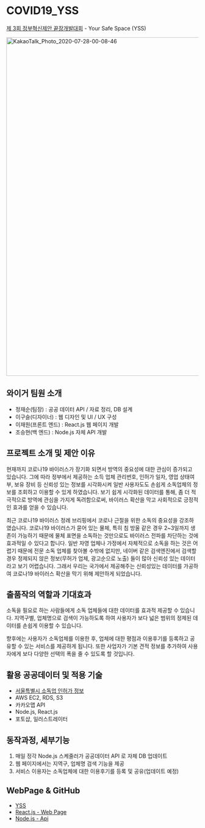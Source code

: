 # COVID19_YSS

[제 3회 정부혁신제안 끝장개발대회](http://civichack.or.kr/?) - Your Safe Space (YSS)

<img width="888" alt="KakaoTalk_Photo_2020-07-28-00-08-46" src="https://user-images.githubusercontent.com/53788601/88558493-913a9a80-d066-11ea-8746-71084deeca69.png">

## 와이거 팀원 소개

- 정재순(팀장) : 공공 데이터 API / 자료 정리, DB 설계
- 이구슬(디자이너) : 웹 디자인 및 UI / UX 구성
- 이재원(프론트 엔드) : React.js 웹 페이지 개발
- 조승현(백 엔드) : Node.js 자체 API 개발

## 프로젝트 소개 및 제안 이유

현재까지 코로나19 바이러스가 장기화 되면서 방역의 중요성에 대한 관심이 증가되고 있습니다. 그에 따라 정부에서 제공하는 소득 업체 관리번호, 인허가 일자, 영업 상태여부, 보유 장비 등 신뢰성 있는 정보를 시각화시켜 일반 사용자도도 손쉽게 소독업체의 정보를 조회하고 이용할 수 있게 하였습니다. 보기 쉽게 시각화된 데이터를 통해, 좀 더 적극적으로 방역에 관심을 가지게 독려함으로써, 바이러스 확산을 막고 사회적으로 긍정적인 효과를 얻을 수 있습니다.

최근 코로나19 바이러스 정례 브리핑에서 코로나 근절을 위한 소독의 중요성을 강조하였습니다. 코로나19 바이러스가 묻어 있는 물체, 특히 침 방울 같은 경우 2~3일까지 생존이 가능하기 때문에 물체 표면을 소독하는 것만으로도 바이러스 전파를 차단하는 것에 효과적일 수 있다고 합니다. 일반 자영 업체나 가정에서 자체적으로 소독을 하는 것은 어렵기 때문에 전문 소독 업체를 찾아볼 수밖에 없지만, 네이버 같은 검색엔진에서 검색할 경우 정제되지 않은 정보(무허가 업체, 광고순으로 노출) 들이 많아 신뢰성 있는 데이터라고 보기 어렵습니다. 그래서 우리는 국가에서 제공해주는 신뢰성있는 데이터를 가공하여 코로나19 바이러스 확산을 막기 위해 제안하게 되었습니다.

## 출품작의 역할과 기대효과

소독을 필요로 하는 사람들에게 소독 업체들에 대한 데이터를 효과적 제공할 수 있습니다. 지역구별, 업체명으로 검색이 가능하도록 하여 사용자가 보다 넓은 범위의 정제된 데이터를 손쉽게 이용할 수 있습니다.

향후에는 사용자가 소독업체를 이용한 후, 업체에 대한 평점과 이용후기를 등록하고 공유할 수 있는 서비스를 제공하게 됩니다. 또한 사업자가 기본 견적 정보를 추가하여 사용자에게 보다 다양한 선택의 폭을 줄 수 있도록 할 것입니다.

## 활용 공공데이터 및 적용 기술

- [서울특별시 소독업 인허가 정보](https://data.seoul.go.kr/dataList/OA-16125/S/1/datasetView.do)
- AWS EC2, RDS, S3
- 카카오맵 API
- Node.js, React.js
- 포토샵, 일러스트레이터

## 동작과정, 세부기능
1. 매일 정각 Node.js 스케줄러가 공공데이터 API 로 자체 DB 업데이트
2. 웹 페이지에서는 지역구, 업체명 검색 기능을 제공
3. 서비스 이용자는 소독업체에 대한 이용후기를 등록 및 공유(업데이트 예정)

## WebPage & GitHub

- [YSS](http://vue-syder.s3-website.ap-northeast-2.amazonaws.com/)
- [React.js - Web Page](https://github.com/LeeJaeBae/covid19-yss)
- [Node.js - Api](https://github.com/kokomade98/Nodejs-project-Covid19_INFO)
